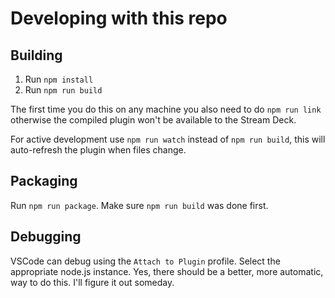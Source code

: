 # Developing with this repo

## Building

1. Run `npm install`
2. Run `npm run build`

The first time you do this on any machine you also need to do `npm run link` otherwise the compiled plugin won't be available to the Stream Deck.

For active development use `npm run watch` instead of `npm run build`, this will auto-refresh the plugin when files change.

## Packaging

Run `npm run package`. Make sure `npm run build` was done first.

## Debugging

VSCode can debug using the `Attach to Plugin` profile. Select the appropriate node.js instance. Yes, there should be a better, more automatic,
way to do this. I'll figure it out someday.
